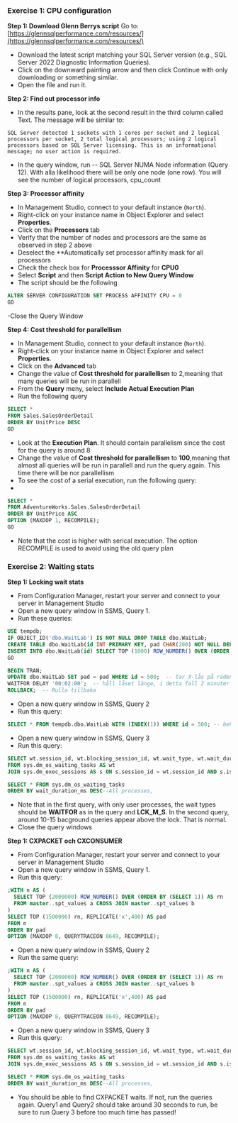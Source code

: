 ### Exercise 1: CPU configuration

**Step 1: Download Glenn Berrys script**
Go to:  
[https://glennsqlperformance.com/resources/](https://glennsqlperformance.com/resources/)

- Download the latest script matching your SQL Server version (e.g., SQL Server 2022 Diagnostic Information Queries).
- Click on the downward painting arrow and then click Continue with only downloading or something similar.
- Open the file and run it. 

**Step 2: Find out processor info**

- In the results pane, look at the second result in the third column called Text. The message will be similar to:

```SQL Server detected 1 sockets with 1 cores per socket and 2 logical processors per socket, 2 total logical processors; using 2 logical processors based on SQL Server licensing. This is an informational message; no user action is required.```

- In the query window, run  -- SQL Server NUMA Node information  (Query 12). With alla likelihood there will be only one node (one row). You will see the number of logical processors, cpu_count

**Step 3: Processor affinity**

- In Management Studio, connect to your default instance (`North`).
- Right-click on your instance name in Object Explorer and select **Properties**.
- Click on the **Processors** tab
- Verify that the number of nodes and processors are the same as observed in step 2 above
- Deselect the **Automatically set processor affinity mask for all processors
- Check the check box for **Processsor Affinity** for **CPU0**
- Select **Script** and then **Script Action to New Query Window**
- The script should be the following
```sql
ALTER SERVER CONFIGURATION SET PROCESS AFFINITY CPU = 0
GO
```
-Close the Query Window

**Step 4: Cost threshold for parallellism**

- In Management Studio, connect to your default instance (`North`).
- Right-click on your instance name in Object Explorer and select **Properties**.
- Click on the **Advanced** tab
- Change the value of **Cost threshold for parallellism** to 2,meaning that many queries will be run in  parallell
- From the **Query** meny, select **Include Actual Execution Plan**
- Run the following query
```sql
SELECT *
FROM Sales.SalesOrderDetail
ORDER BY UnitPrice DESC
GO
```

- Look at the **Execution Plan**. It should contain parallelism since the cost for the query is around 8
- Change the value of **Cost threshold for parallellism** to **100**,meaning that almost all queries will be run in  parallell and run the query again. This time there will be nor parallellism
- To see the cost of a serial execution, run the following query:
- 
```sql
SELECT *
FROM AdventureWorks.Sales.SalesOrderDetail
ORDER BY UnitPrice ASC
OPTION (MAXDOP 1, RECOMPILE);
GO
```
- Note that the cost is higher with serical execution. The option RECOMPILE is used to avoid using the old query plan


### Exercise 2: Waiting stats


**Step 1: Locking wait stats**
- From Configuration Manager, restart your server and connect to your server in Management Studio
- Open a new query window in SSMS, Query 1.
- Run these queries:
```sql
USE tempdb;
IF OBJECT_ID('dbo.WaitLab') IS NOT NULL DROP TABLE dbo.WaitLab;
CREATE TABLE dbo.WaitLab(id INT PRIMARY KEY, pad CHAR(200) NOT NULL DEFAULT 'x');--Skapar och fyller upp en tabell för övningen
INSERT INTO dbo.WaitLab(id) SELECT TOP (1000) ROW_NUMBER() OVER (ORDER BY (SELECT 1)) FROM sys.all_objects;
GO

BEGIN TRAN;
UPDATE dbo.WaitLab SET pad = pad WHERE id = 500;  -- tar X-lås på raden/sidan
WAITFOR DELAY '00:02:00';  -- håll låset länge, i detta fall 2 minuter
ROLLBACK;  -- Rulla tillbaka
```

- Open a new query window in SSMS, Query 2
- Run this query:
```sql
SELECT * FROM tempdb.dbo.WaitLab WITH (INDEX(1)) WHERE id = 500; -- behöver S, blockeras av X
```

- Open a new query window in SSMS, Query 3 
- Run this query:
```sql
SELECT wt.session_id, wt.blocking_session_id, wt.wait_type, wt.wait_duration_ms   
FROM sys.dm_os_waiting_tasks AS wt
JOIN sys.dm_exec_sessions AS s ON s.session_id = wt.session_id AND s.is_user_process = 1--Only user processes

SELECT * FROM sys.dm_os_waiting_tasks
ORDER BY wait_duration_ms DESC--All processes, 
```
- Note that in the first query, with only user processes, the wait types should be **WAITFOR** as in the query and **LCK_M_S**. In the second query, around 10-15 bacground queries appear above the lock. That is normal.
- Close the query windows

**Step 1: CXPACKET och CXCONSUMER**
- From Configuration Manager, restart your server and connect to your server in Management Studio
- Open a new query window in SSMS, Query 1.
- Run this query:
```sql
;WITH n AS (
  SELECT TOP (2000000) ROW_NUMBER() OVER (ORDER BY (SELECT 1)) AS rn
  FROM master..spt_values a CROSS JOIN master..spt_values b
)
SELECT TOP (1500000) rn, REPLICATE('x',400) AS pad
FROM n
ORDER BY pad
OPTION (MAXDOP 8, QUERYTRACEON 8649, RECOMPILE);
```

- Open a new query window in SSMS, Query 2
- Run the same query:
```sql
;WITH n AS (
  SELECT TOP (2000000) ROW_NUMBER() OVER (ORDER BY (SELECT 1)) AS rn
  FROM master..spt_values a CROSS JOIN master..spt_values b
)
SELECT TOP (1500000) rn, REPLICATE('x',400) AS pad
FROM n
ORDER BY pad
OPTION (MAXDOP 8, QUERYTRACEON 8649, RECOMPILE);
```

- Open a new query window in SSMS, Query 3 
- Run this query:
```sql
SELECT wt.session_id, wt.blocking_session_id, wt.wait_type, wt.wait_duration_ms   
FROM sys.dm_os_waiting_tasks AS wt
JOIN sys.dm_exec_sessions AS s ON s.session_id = wt.session_id AND s.is_user_process = 1--Only user processes

SELECT * FROM sys.dm_os_waiting_tasks
ORDER BY wait_duration_ms DESC--All processes, 
```
- You should be able to find CXPACKET waits. If not, run the queries again. Query1 and Query2 should take around 30 seconds to run, be sure to run Query 3 before too much time has passed!

